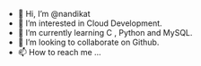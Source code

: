 - 👋 Hi, I’m @nandikat
- 👀 I’m interested in Cloud Development.
- 🌱 I’m currently learning C , Python and MySQL. 
- 💞️ I’m looking to collaborate on Github.
- 📫 How to reach me ...

<!---
nandikat/nandikat is a ✨ special ✨ repository because its `README.md` (this file) appears on your GitHub profile.
You can click the Preview link to take a look at your changes.
--->
